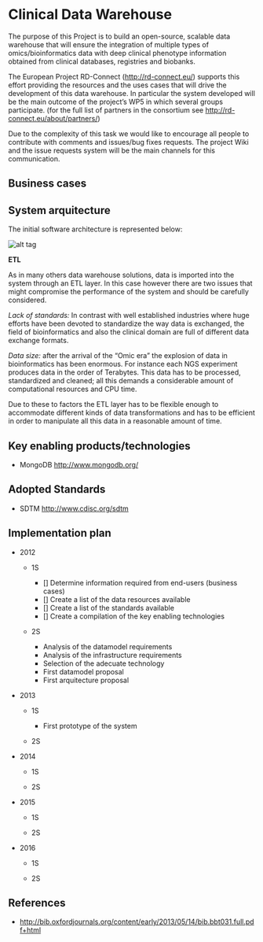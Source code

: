 Clinical Data Warehouse
===
The purpose of this Project is to build an open-source, scalable data warehouse that will ensure the integration of multiple types of omics/bioinformatics data with deep clinical phenotype information obtained from clinical databases, registries and biobanks.

The European Project RD-Connect (http://rd-connect.eu/) supports this effort providing the resources and the uses cases that will drive the development of this data warehouse. In particular the system developed will be the main outcome of the project’s WP5 in which several groups participate. (for the full list of partners in the consortium see http://rd-connect.eu/about/partners/)

Due to the complexity of this task we would like to encourage all people to contribute with comments and issues/bug fixes requests. The project Wiki and the issue requests system will be the main channels for this communication.

Business cases
--------------

System arquitecture
-------------------
The initial software architecture is represented below:

![alt tag](https://raw.github.com/inab/cdw/develop/docs/imgs/infrastructure.png)

**ETL**

As in many others data warehouse solutions, data is imported into the system through an ETL layer. In this case however there are two issues that might compromise the performance of the system and should be carefully considered.

*Lack of standards:* In contrast with well established industries where huge efforts have been devoted to standardize the way data is exchanged, the field of bioinformatics and also the clinical domain are full of different data exchange formats.

*Data size:* after the arrival of the “Omic era” the explosion of data in bioinformatics has been enormous. For instance each NGS experiment produces data in the order of Terabytes. This data has to be processed, standardized and cleaned; all this demands a considerable amount of computational resources and CPU time.

Due to these to factors the ETL layer has to be flexible enough to accommodate different kinds of data transformations and has to be efficient in order to manipulate all this data in a reasonable amount of time.  


Key enabling products/technologies
----------------------------------

- MongoDB http://www.mongodb.org/

Adopted Standards
-----------------

- SDTM http://www.cdisc.org/sdtm

Implementation plan
-------------------

- 2012

  - 1S
      - [] Determine information required from end-users (business cases)
      - [] Create a list of the data resources available 
      - [] Create a list of the standards available
      - [] Create a compilation of the key enabling technologies

  - 2S
      - Analysis of the datamodel requirements
      - Analysis of the infrastructure requirements
      - Selection of the adecuate technology 
      - First datamodel proposal
      - First arquitecture proposal

- 2013

  - 1S
      - First prototype of the system 

  - 2S

- 2014

  - 1S

  - 2S

- 2015

  - 1S

  - 2S

- 2016

  - 1S

  - 2S

References
----------

- http://bib.oxfordjournals.org/content/early/2013/05/14/bib.bbt031.full.pdf+html
